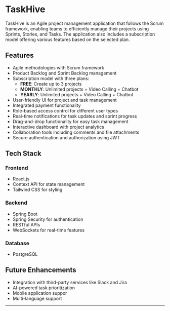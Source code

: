 # TaskHive

TaskHive is an Agile project management application that follows the Scrum framework, enabling teams to efficiently manage their projects using Sprints, Stories, and Tasks. The application also includes a subscription model offering various features based on the selected plan.

## Features
- Agile methodologies with Scrum framework
- Product Backlog and Sprint Backlog management
- Subscription model with three plans:
    - **FREE**: Create up to 3 projects
    - **MONTHLY**: Unlimited projects + Video Calling + Chatbot
    - **YEARLY**: Unlimited projects + Video Calling + Chatbot
- User-friendly UI for project and task management
- Integrated payment functionality
- Role-based access control for different user types
- Real-time notifications for task updates and sprint progress
- Drag-and-drop functionality for easy task management
- Interactive dashboard with project analytics
- Collaboration tools including comments and file attachments
- Secure authentication and authorization using JWT

## Tech Stack
### Frontend
- React.js
- Context API for state management
- Tailwind CSS for styling

### Backend
- Spring Boot
- Spring Security for authentication
- RESTful APIs
- WebSockets for real-time features

### Database
- PostgreSQL

## Future Enhancements
- Integration with third-party services like Slack and Jira
- AI-powered task prioritization
- Mobile application suppor
- Multi-language support

---


